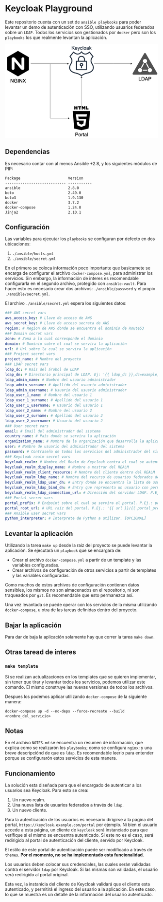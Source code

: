 # Keycloak Playground

Este repositorio cuenta con un set de `ansible playbooks` para poder levantar un demo de autenticación con SSO, utilizando usuarios federados sobre un `LDAP`. Todos los servicios son gestionados por `docker` pero son los `playbooks` los que realmente levantan la aplicación.

![Diagrama](./docs/images/diagram.png)

## Dependencias

Es necesario contar con al menos Ansible +2.8, y los siguientes módulos de PIP:

```
Package                      Version    
---------------------------- -----------
ansible                      2.8.0      
boto                         2.49.0     
boto3                        1.9.130    
docker                       3.7.2      
docker-compose               1.24.0     
Jinja2                       2.10.1     
```

## Configuración

Las variables para ejecutar los `playbooks` se configuran por defecto en dos ubicaciones:

1. `./ansible/hosts.yml`
2. `./ansible/secret.yml`

En el primero se coloca información poco importante que basicamete se encarga de configurar el archivo `docker-compose.yml`, para administrar los servicios. Sin embargo, la información de interes
es recomendable configurarla en el segundo archivo, protegido con `ansible-vault`. Para hacer esto es necesario crear dos archivos: `./ansible/password` y el propio `./ansible/secret.yml`.

El archivo `./ansible/secret.yml` espera los siguientes datos:

```yaml
### AWS secret vars
aws_access_key: # Llave de acceso de AWS
aws_secret_key: # Llave de acceso secreta de AWS
region: # Region de AWS donde se encuentra el dominio de Route53
### Domain secret vars
zone: # Zona a la cual corresponde el dominio
domain: # Dominio sobre el cual se servira la aplicación
url: # Url sobre la cual se servira la aplicación
### Project secret vars
project_name: # Nombre del proyecto
### LDAP secret vars
ldap_dc: # Raís del árobol de LDAP
ldap_dn: # Directorio principal de LDAP. Ej: '{{ ldap_dc }},dc=example,dc=com'
ldap_admin_name: # Nombre del usuario administrador
ldap_admin_surname: # Apellido del usuario administrador
ldap_admin_username: # Usuario del usuario administrador
ldap_user_1_name: # Nombre del usuario 1
ldap_user_1_surname: # Apellido del usuario 1
ldap_user_1_username: # Usuario del usuario 1
ldap_user_2_name: # Nombre del usuario 2
ldap_user_2_surname: # Apellido del usuario 2
ldap_user_2_username: # Usuario del usuario 2
### User secret vars
email: # Email del administrador del sistema
country_name: # País donde se servira la aplicación
organization_name: # Nombre de la organización que desarrolla la aplicación
user: # Nombre de usuario del administrador del sistema
password: # Contraseña de todos los servicios del administrador del sistema
### Keycloak realm secret vars
keycloak_realm: # Nombre del Realm de Keycloak contra el cual se autenticarán los usuarios.
keycloak_realm_display_name: # Nombre a mostrar del REALM
keycloak_realm_client_resource: # Nombre del cliente dentro del REALM
keycloak_realm_ldap_name: # Nombre del recurso de usuarios federados de LDAP
keycloak_realm_ldap_user_dn: # Entry donde se encuentra la lista de usuarios. P.Ej: 'ou=users,ou=groups,dc=example,dc=com'
keycloak_realm_ldap_bind_dn: # Entry que representa un usuario con permisos de lectura del servidor LDAP. P.Ej.: 'cn=admin,dc=example,dc=com'
keycloak_realm_ldap_connection_url: # Dirección del servidor LDAP. P.Ej.: 'ldap://ldap-server:389'
### Portal secret vars
portal_prefix: # Endpoint sobre el cual se servira el portal. P.Ej.: portal.
portal_root_url: # URL raíz del portal. P.Ej.: '{{ url }}/{{ portal_prefix }}'
### Ansible user secret vars
python_interpreter: # Interprete de Python a utilizar. [OPCIONAL]
```

## Levantar la aplicación

Utilizando la tarea `make up` desde la raiz del proyecto se puede levantar la aplicación. Se ejecutará un `playbook` que se encargara de:

- Crear el archivo `docker-compose.yml` a partir de un template y las variables configuradas.
- Crear archivos de configuración de otros servicios a partir de templates y las variables configuradas.

Como muchos de estos archivos de configuración contienen datos sensibles, los mismos no son almacenados en el repositorio, ni son traqueados por `git`. Es recomendable que esto permanezca así.

Una vez levantada se puede operar con los servicios de la misma utilizando `docker-compose`, u otra de las tareas definidas dentro del proyecto.

## Bajar la aplicación

Para dar de baja la aplicación solamente hay que correr la tarea `make down`.

## Otras taread de interes

### `make template`

Si se realizan actualizaciones en los templates que se quieren implementar, sin tener que tirar y levantar todos los servicios, podemos utilizar este comando. El mismo construye las nuevas versiones de todos los archivos.

Despues los podemos aplicar utilizando `docker-compose` de la siguiente manera:

```
docker-compose up -d --no-deps --force-recreate --build <nombre_del_servicio>
```

## Notas

En el archivo `NOTES.md` se encuentra un resumen de información, que explica como se realizarón los `playbooks`; como se configura `nginx`; y una breve descripciónd de que es `ldap`. Es recomendable leerlo para entender porque se configurarón estos servicios de esta manera.

## Funcionamiento

La solución esta diseñada para que el encargado de autenticar a los usuarios sea Keycloak. Para esto se crea:

1. Un nuevo realm.
2. Una nueva lista de usuarios federados a través de `ldap`.
3. Un nuevo cliente.

Para la autenticación de los usuarios es necesario dirigirse a la página del portal, `https://keycloak.example.com/portal` por ejemplo. Ni bien el usuario accede a esta página, un cliente de `keycloak` será instanciado para que verífique si el mismo se encuentra autenticado. Si este no es el caso, será redirigido al portal de autenticación del cliente, servido por Keycloak.

El estilo de este portal de autenticación puede ser modificado a través de `themes`. **Por el momento, no se ha implementado esta funcionalidad**.

Los usuarios deben colocar sus credenciales, las cuales serán validadas contra el servidor `ldap` por Keycloak. Si las mismas son validadas, el usuario será redirigido al portal original.

Esta vez, la instanicia del cliente de Keycloak validará que el cliente esta autenticado, y permitirá el ingreso del usuario a la aplicación. En este caso, lo que se muestra es un detalle de la información del usuario autenticado.